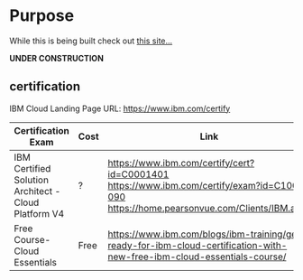 # Purpose


While this is being built check out [this site...](https://w3.ibm.com/w3publisher/ibm-cloud-did-you-know)


**UNDER CONSTRUCTION**

## certification

IBM Cloud
Landing Page URL: https://www.ibm.com/certify

| Certification	Exam | Cost	| Link |
| ---- | ---- | ---- |
| IBM Certified Solution Architect - Cloud Platform V4 | 	? | 	https://www.ibm.com/certify/cert?id=C0001401   https://www.ibm.com/certify/exam?id=C1000-090    https://home.pearsonvue.com/Clients/IBM.aspx  |
| Free Course- Cloud Essentials	| Free | 	https://www.ibm.com/blogs/ibm-training/get-ready-for-ibm-cloud-certification-with-new-free-ibm-cloud-essentials-course/  |
